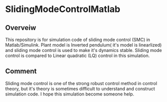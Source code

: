 # SlidingModeControlMatlab

## Overveiw
This repository is for simulation code of sliding mode control (SMC) in Matlab/Simulink.
Plant model is Inverted pendulum( it's model is linearlized) and sliding mode control is used to make it's dynamics stable.
Sliding mode control is compared to Linear quadratic (LQ) control in this simulation.



## Comment
Sliding mode control is one of the strong robust control method in control theory, but it's theory is sometimes difficult to understand and construct simulation code.
I hope this simulation become someone help.


